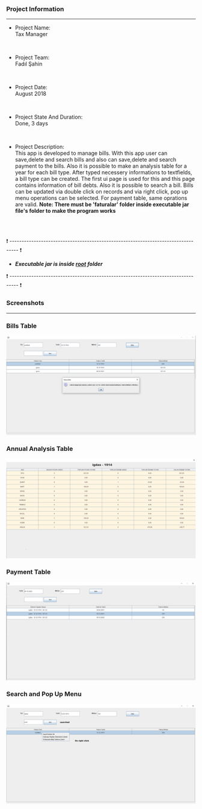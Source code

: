 ### Project Information
--- 
* Project Name: <br/>
Tax Manager
<br>

* Project Team: <br/>
Fadıl Şahin
<br>

* Project Date: <br/>
August 2018
<br>

* Project State And Duration: <br/>
Done, 3 days
<br>

* Project Description: <br/>
This app is developed to manage bills. With this app user can save,delete and search bills and also can save,delete and search payment to the bills. Also it is possible to make an analysis table for a year for each bill type. After typed necessery informations to textfields, a bill type can be created. The first ui page is used for this and this page contains information of bill debts. Also it is possible to search a bill. Bills can be updated via double click on records and via right click, pop up menu operations can be selected. For payment table, same oprations are valid.
**Note: There must be 'faturalar' folder inside executable jar file's folder to make the program works**
<br/>
<br/>

:exclamation: --------------------------------------------------------------------------------- :exclamation:

- ***Executable jar is inside [root](tax_manager.jar) folder***

:exclamation: --------------------------------------------------------------------------------- :exclamation:



### Screenshots
---

### Bills Table
![Menu](./images/1.png)

### Annual Analysis Table

![Today's Calculation](./images/2.png)

### Payment Table

![Search](./images/3.png)

### Search and Pop Up Menu

![Add,delete and update food](./images/4.png)
